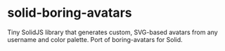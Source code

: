 # solid-boring-avatars
Tiny SolidJS library that generates custom, SVG-based avatars from any username and color palette. Port of boring-avatars for Solid.
